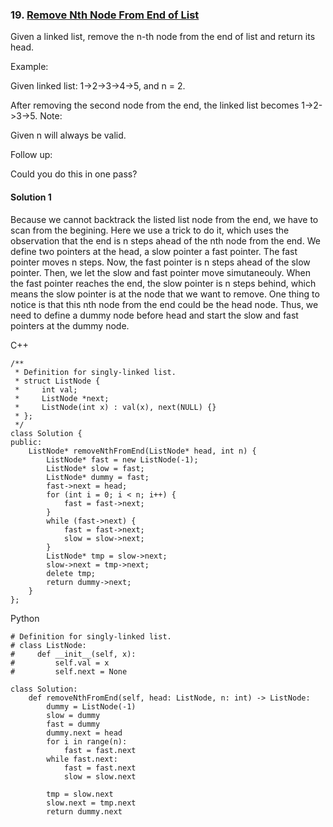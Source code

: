 ### 19\. [Remove Nth Node From End of List](https://leetcode.com/problems/remove-nth-node-from-end-of-list/submissions/)

Given a linked list, remove the n-th node from the end of list and return its head.

Example:

Given linked list: 1->2->3->4->5, and n = 2.

After removing the second node from the end, the linked list becomes 1->2->3->5.
Note:

Given n will always be valid.

Follow up:

Could you do this in one pass?


#### Solution 1

Because we cannot backtrack the listed list node from the end, we have
to scan from the begining. Here we use a trick to do it, which uses the
observation that the end is n steps ahead of the nth node from the end.
We define two pointers at the head, a slow pointer a fast pointer. The
fast pointer moves n steps. Now, the fast pointer is n steps ahead of
the slow pointer. Then, we let the slow and fast pointer move simutaneouly.
When the fast pointer reaches the end, the slow pointer is n steps behind,
which means the slow pointer is at the node that we want to remove. One
thing to notice is that this nth node from the end could be the head node.
Thus, we need to define a dummy node before head and start the slow and
fast pointers at the dummy node.

C++

```
/**
 * Definition for singly-linked list.
 * struct ListNode {
 *     int val;
 *     ListNode *next;
 *     ListNode(int x) : val(x), next(NULL) {}
 * };
 */
class Solution {
public:
    ListNode* removeNthFromEnd(ListNode* head, int n) {
        ListNode* fast = new ListNode(-1);
        ListNode* slow = fast;
        ListNode* dummy = fast;
        fast->next = head;
        for (int i = 0; i < n; i++) {
            fast = fast->next;
        }
        while (fast->next) {
            fast = fast->next;
            slow = slow->next;
        }
        ListNode* tmp = slow->next;
        slow->next = tmp->next;
        delete tmp;
        return dummy->next;
    }
};
```

Python 

```
# Definition for singly-linked list.
# class ListNode:
#     def __init__(self, x):
#         self.val = x
#         self.next = None

class Solution:
    def removeNthFromEnd(self, head: ListNode, n: int) -> ListNode:
        dummy = ListNode(-1)
        slow = dummy
        fast = dummy
        dummy.next = head
        for i in range(n):
            fast = fast.next
        while fast.next:
            fast = fast.next
            slow = slow.next
            
        tmp = slow.next
        slow.next = tmp.next
        return dummy.next
```
